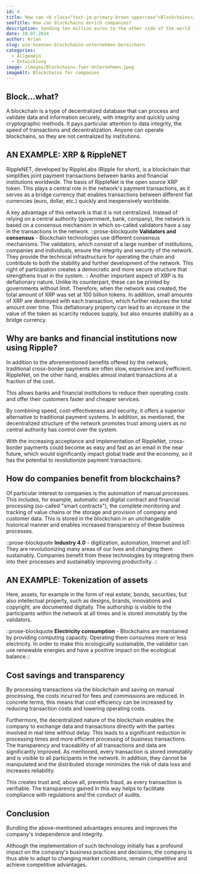 ```yaml
---
id: 4
title: How can <b class="text-jm-primary-brown uppercase">Blockchains</b> Enrich your company?
seoTitle: How can blockchains enrich companies?
description: Sending ten million euros to the other side of the world for a fraction of a cent - several thousand times within a few seconds? Blockchain technologies are revolutionising all sectors of the economy at breakneck speed. But what are blockchains? How exactly is this changing the way we do business and how do companies benefit from it?
date: 10.07.2024
author: Arian
slug: wie-koennen-blockchains-unternehmen-bereichern
categories:
  - Allgemein
  - Entwicklung
image: /images/Blockchains-fuer-Unternehmen.jpeg
imageAlt: Blockchains for companies
---
```


## **Block...what?**

A blockchain is a type of decentralized database that can process and validate data and information securely, with
integrity and quickly using cryptographic methods. It pays particular attention to data integrity, the speed of
transactions and decentralization. Anyone can operate blockchains, so they are not centralized by institutions.

## **AN EXAMPLE: XRP & RippleNET**

RippleNET, developed by RippleLabs (Ripple for short), is a blockchain that simplifies joint payment transactions
between banks and financial institutions worldwide. The basis of RippleNet is the open source XRP token. This plays a
central role in the network's payment transactions, as it serves as a bridge currency that enables transactions between
different fiat currencies (euro, dollar, etc.) quickly and inexpensively worldwide.

A key advantage of this network is that it is not centralized. Instead of relying on a central authority (government,
bank, company), the network is based on a consensus mechanism in which so-called validators have a say in the
transactions in the network. ::prose-blockquote **Validators and consensus** - Blockchain technologies use different
consensus mechanisms. The validators, which consist of a large number of institutions, companies and individuals, ensure
the integrity and security of the network. They provide the technical infrastructure for operating the chain and
contribute to both the stability and further development of the network. This right of participation creates a
democratic and more secure structure that strengthens trust in the system. :: Another important aspect of XRP is its
deflationary nature. Unlike its counterpart, these can be printed by governments without limit. Therefore, when the
network was created, the total amount of XRP was set at 100 billion tokens. In addition, small amounts of XRP are
destroyed with each transaction, which further reduces the total amount over time. This deflationary property can lead
to an increase in the value of the token
as scarcity reduces supply, but also ensures stability as a bridge currency.

## **Why are banks and financial institutions now using Ripple?**

In addition to the aforementioned benefits offered by the network, traditional cross-border payments are often slow,
expensive and inefficient. RippleNet, on the other hand, enables almost instant transactions at a fraction of the cost.

This allows banks and financial institutions to reduce their operating costs and offer their customers faster and
cheaper
services.

By combining speed, cost-effectiveness and security, it offers a superior alternative to
traditional payment systems. In addition, as mentioned, the decentralized structure of the network promotes
trust among users as no central authority has control over the system.

With the increasing acceptance and implementation of RippleNet, cross-border payments could become as easy and fast as
an email in the near future, which would significantly impact global trade and the economy, so it has the potential to
revolutionize payment transactions.

## **How ​​do companies benefit from blockchains?**

Of particular interest to companies is the automation of manual processes. This includes, for example,
automatic and digital contract and financial processing (so-called "smart contracts"), the complete monitoring and
tracking of value chains or the storage and provision of company and customer data. This is stored in the blockchain in
an unchangeable historical manner and enables increased transparency of these business processes.

::prose-blockquote
**Industry 4.0** - digitization, automation, Internet and IoT: They are revolutionizing many areas of our
lives and changing them sustainably. Companies benefit from these technologies by integrating them into their
processes and sustainably improving productivity. ::

## **AN EXAMPLE: Tokenization of assets**

Here, assets, for example in the form of real estate, bonds, securities, but also intellectual property, such as
designs, brands, innovations and copyright, are documented digitally. The authorship is visible to the participants
within the network at all times and is stored immutably by the validators.

::prose-blockquote
**Electricity consumption** - Blockchains are maintained by providing computing capacity. Operating them consumes more
or less electricity. In order to make this ecologically sustainable, the validator can
use renewable energies and have a positive impact on the ecological balance.::

## **Cost savings and transparency**

By processing transactions via the blockchain and saving on manual processing, the costs incurred for fees and
commissions are reduced. In concrete terms, this means that cost efficiency can be increased by reducing transaction
costs and lowering operating costs.

Furthermore, the decentralized nature of the blockchain enables the company to exchange data and transactions directly
with the parties involved in real time without delay. This leads to a significant reduction in processing times and more
efficient processing of business transactions. The transparency and traceability of all transactions and data are
significantly improved. As mentioned, every transaction is stored immutably and is visible to all participants in the
network. In addition, they cannot be manipulated and the distributed storage minimizes the risk of data loss and
increases reliability.

This creates trust and, above all, prevents fraud, as every transaction is verifiable. The transparency gained in this
way helps to facilitate compliance with regulations and the conduct of audits.

## **Conclusion**

Bundling the above-mentioned advantages ensures and improves the company's independence and integrity.

Although the implementation of such technology initially has a profound impact on the company's business practices and
decisions, the company is thus able to adapt to changing market conditions,
remain competitive and achieve competitive advantages.
